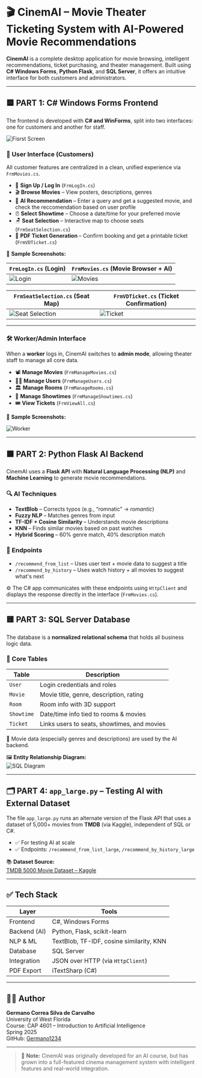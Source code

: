 # 🎬 CinemAI – Movie Theater Ticketing System with AI-Powered Movie Recommendations

**CinemAI** is a complete desktop application for movie browsing, intelligent recommendations, ticket purchasing, and theater management. Built using **C# Windows Forms**, **Python Flask**, and **SQL Server**, it offers an intuitive interface for both customers and administrators.

---

## 🟦 PART 1: C# Windows Forms Frontend

The frontend is developed with **C# and WinForms**, split into two interfaces: one for customers and another for staff.

![Fisrst Screen](screenshots/Base.png)

### 👤 User Interface (Customers)
All customer features are centralized in a clean, unified experience via `FrmMovies.cs`.

- 🔐 **Sign Up / Log In** (`FrmLogIn.cs`)
- 🎬 **Browse Movies** – View posters, descriptions, genres
- 🧠 **AI Recommendation** – Enter a query and get a suggested movie, and check the reccomendation based on user profile
- ⏰ **Select Showtime** – Choose a date/time for your preferred movie
- 🪑 **Seat Selection** – Interactive map to choose seats (`FrmSeatSelection.cs`)
- 🎫 **PDF Ticket Generation** – Confirm booking and get a printable ticket (`FrmVDTicket.cs`)

📸 **Sample Screenshots:**

| `FrmLogIn.cs` (Login) | `FrmMovies.cs` (Movie Browser + AI) |
|-----------------------|--------------------------------------|
| ![Login](screenshots/login.png) | ![Movies](screenshots/movies_ai.png) |

| `FrmSeatSelection.cs` (Seat Map) | `FrmVDTicket.cs` (Ticket Confirmation) |
|----------------------------------|-----------------------------------------|
| ![Seat Selection](screenshots/seats.png) | ![Ticket](screenshots/ticket.png) |

---

### 🛠️ Worker/Admin Interface

When a **worker** logs in, CinemAI switches to **admin mode**, allowing theater staff to manage all core data.

- 📽️ **Manage Movies** (`FrmManageMovies.cs`)
- 🧍‍♂️ **Manage Users** (`FrmManageUsers.cs`)
- 🏛️ **Manage Rooms** (`FrmManageRooms.cs`)
- 📆 **Manage Showtimes** (`FrmManageShowtimes.cs`)
- 🎟️ **View Tickets** (`FrmViewAll.cs`)

📸 **Sample Screenshots:**

![Worker](screenshots/worker.png)

---

## 🟩 PART 2: Python Flask AI Backend

CinemAI uses a **Flask API** with **Natural Language Processing (NLP)** and **Machine Learning** to generate movie recommendations.

### 🔍 AI Techniques
- **TextBlob** – Corrects typos (e.g., “romnatic” → *romantic*)
- **Fuzzy NLP** – Matches genres from input
- **TF-IDF + Cosine Similarity** – Understands movie descriptions
- **KNN** – Finds similar movies based on past watches
- **Hybrid Scoring** – 60% genre match, 40% description match

### 🔌 Endpoints
- `/recommend_from_list` – Uses user text + movie data to suggest a title
- `/recommend_by_history` – Uses watch history + all movies to suggest what's next

⚙️ The C# app communicates with these endpoints using `HttpClient` and displays the response directly in the interface (`FrmMovies.cs`).

---

## 🟨 PART 3: SQL Server Database

The database is a **normalized relational schema** that holds all business logic data.

### 🧱 Core Tables
| Table     | Description |
|-----------|-------------|
| `User`    | Login credentials and roles |
| `Movie`   | Movie title, genre, description, rating |
| `Room`    | Room info with 3D support |
| `Showtime`| Date/time info tied to rooms & movies |
| `Ticket`  | Links users to seats, showtimes, and movies |

🧠 Movie data (especially genres and descriptions) are used by the AI backend.

🖼️ **Entity Relationship Diagram:**  
![SQL Diagram](./databaseDiagram.png)

---

## 🗂️ PART 4: `app_large.py` – Testing AI with External Dataset

The file `app_large.py` runs an alternate version of the Flask API that uses a dataset of 5,000+ movies from **TMDB** (via Kaggle), independent of SQL or C#.

- ✅ For testing AI at scale
- ✅ Endpoints: `/recommend_from_list_large`, `/recommend_by_history_large`

📚 **Dataset Source:**  
[TMDB 5000 Movie Dataset – Kaggle](https://www.kaggle.com/datasets/tmdb/tmdb-movie-metadata)

---

## ✅ Tech Stack

| Layer        | Tools |
|--------------|-------|
| Frontend     | C#, Windows Forms |
| Backend (AI) | Python, Flask, scikit-learn |
| NLP & ML     | TextBlob, TF-IDF, cosine similarity, KNN |
| Database     | SQL Server |
| Integration  | JSON over HTTP (via `HttpClient`) |
| PDF Export   | iTextSharp (C#) |

---

## 👨‍💻 Author

**Germano Correa Silva de Carvalho**  
University of West Florida  
Course: CAP 4601 – Introduction to Artificial Intelligence  
Spring 2025  
GitHub: [Germano1234](https://github.com/Germano1234)

---

> 📝 **Note:** CinemAI was originally developed for an AI course, but has grown into a full-featured cinema management system with intelligent features and real-world integration.
